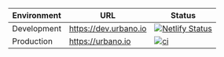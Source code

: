 | Environment            | URL                             |  Status         | 
|------------------------|---------------------------------|----------------| 
| Development  | https://dev.urbano.io | [![Netlify Status](https://api.netlify.com/api/v1/badges/df5a3a64-c0da-4e90-8868-617f95459648/deploy-status)](https://app.netlify.com/projects/dev-urbano/deploys) | 
| Production   | https://urbano.io   |   [![ci](https://github.com/Urbano-io/Urbano-Website/actions/workflows/deploy.yml/badge.svg)](https://github.com/Urbano-io/Urbano-Website/actions/workflows/deploy.yml)       | 
